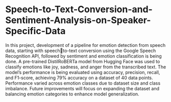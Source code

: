 # Speech-to-Text-Conversion-and-Sentiment-Analysis-on-Speaker-Specific-Data
In this project, development of a pipeline for emotion detection from speech data, starting with speechto-text conversion using the Google Speech Recognition API, followed by sentiment and emotion
classification is being done. A pre-trained DistilRoBERTa model from Hugging Face was used to
classify emotions like joy, sadness, and anger from the transcribed text.
The model’s performance is being evaluated using accuracy, precision, recall, and F1-score, achieving
79% accuracy on a dataset of 40 data points. Performance varied across emotion classes due to dataset
size and class imbalance. Future improvements will focus on expanding the dataset and balancing
emotion categories to enhance model generalization.
